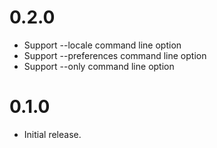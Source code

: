 # 0.2.0

* Support --locale command line option
* Support --preferences command line option
* Support --only command line option

# 0.1.0

* Initial release.
